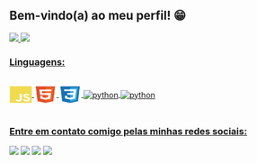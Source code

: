 ## Bem-vindo(a) ao meu perfil! 😁

 <div>
   <a href="https://github.com/SamaraOliveira07">
   <img height="180em" src="https://github-readme-stats.vercel.app/api/top-langs/?username=SamaraOliveira07&layout=compact&langs_count=6&theme=synthwave"/>
    <img height="180em" src="https://github-readme-stats.vercel.app/api?username=SamaraOliveira07&show_icons=true&theme=synthwave&include_all_commits=true&count_private=true"/>
</div>

   ### Linguagens:
   
<div style="display: inline_block"><br>
  <img align="center" alt="Js" height="30" width="40" src="https://raw.githubusercontent.com/devicons/devicon/master/icons/javascript/javascript-plain.svg">
  <img align="center" alt="HTML" height="30" width="40" src="https://raw.githubusercontent.com/devicons/devicon/master/icons/html5/html5-original.svg">
  <img align="center" alt="CSS" height="30" width="40" src="https://raw.githubusercontent.com/devicons/devicon/master/icons/css3/css3-original.svg"> 
   <img align="center" alt="python" height="30" width="40" src="https://cdn.jsdelivr.net/gh/devicons/devicon@latest/icons/python/python-original.svg" />
   <img align="center" alt="python" height="30" width="40" src="https://cdn.jsdelivr.net/gh/devicons/devicon@latest/icons/java/java-original.svg" />
          
</div>
 
<br>
 
### Entre em contato comigo pelas minhas redes sociais:
 
<div> 
  <a href="https://instagram.com/samaraoliver10/" target="_blank"><img src="https://img.shields.io/badge/-Instagram-%23E4405F?style=for-the-badge&logo=instagram&logoColor=white" target="_blank"></a>
 <a href="https://discord.gg/@sahh_07/" target="_blank"><img src="https://img.shields.io/badge/Discord-7289DA?style=for-the-badge&logo=discord&logoColor=white" target="_blank"></a> 
  <a href = "mailto:samaraoliver576@gmail.com"><img src="https://img.shields.io/badge/-Gmail-%23333?style=for-the-badge&logo=gmail&logoColor=white" target="_blank"></a>
  <a href="https://www.linkedin.com/in/samara-lobato-9801b2218/" target="_blank"><img src="https://img.shields.io/badge/-LinkedIn-%230077B5?style=for-the-badge&logo=linkedin&logoColor=white" target="_blank"></a>
</div>
